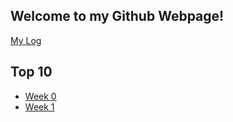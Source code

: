 ## Welcome to my Github Webpage!


[My Log](https://github.com/Constantine-Kevin/os202/blob/master/TXT/mylog.txt)
<br>
## Top 10
* [Week 0](W00/)
* [Week 1](W01/)
